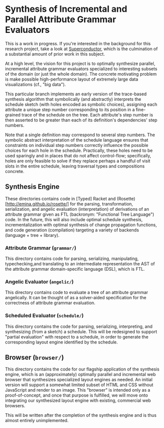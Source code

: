 # Synthesis of Incremental and Parallel Attribute Grammar Evaluators

This is a work in progress. If you're interested in the background for this
research project, take a look at
[Superconductor](https://github.com/Superconductor/superconductor), which is the
culmination of a substantial amount of prior work in this subject.

At a high level, the vision for this project is to optimally synthesize parallel,
incremental attribute grammar evaluators specialized to interesting subsets of
the domain (or just the whole domain). The concrete motivating problem is make
possible high-performance layout of extremely large data visualizations (cf.,
"big data").

This particular branch implements an early version of the trace-based synthesis
algorithm that symbolically (and abstractly) interprets the schedule sketch (with
holes encoded as symbolic choices), assigning each attribute a unique step number
corresponding to its position in a fine-grained trace of the schedule on the
tree. Each attribute's step number is then asserted to be greater than each of
its definition's dependencies' step numbers.

Note that a single definition may correspond to several step numbers. The
symbolic abstract interpretation of the schedule language ensures that
constraints on individual step numbers correctly influence the possible choices
for each hole in the schedule. Practically, these holes need to be used sparingly
and in places that do not affect control-flow; specifically, holes are only
feasible to solve if they replace perhaps a handful of visit slots in the entire
schedule, leaving traversal types and compositions concrete.

## Synthesis Engine

These directories contains code in [Typed] Racket and
(Rosette)[http://emina.github.io/rosette/] for the parsing, transformation,
serialization, and angelic evaluation (interpretation) of derivations of an
attribute grammar given as FTL (backronym: "Functional Tree Language") code. In
the future,  this will also include optimal schedule synthesis,
incrementalization with optimal synthesis of change propagation functions, and
code generation (compilation) targeting a variety of backends (language + tree +
library).

### Attribute Grammar (`grammar/`)

This directory contains code for parsing, serializing, manipulating,
typechecking,and translating to an intermediate representation the AST of the
attribute grammar domain-specific language (DSL), which is FTL.

### Angelic Evaluator (`angelic/`)

This directory contains code to evaluate a tree of an attribute grammar
angelically. It can be thought of as a solver-aided specification for the
correctness of attribute grammar evaluation.

### Scheduled Evaluator (`schedule/`)

This directory contains the code for parsing, serializing, interpreting, and
synthesizing (from a sketch) a schedule. This will be redesigned to support
"partial evaluation" with respect to a schedule, in order to generate the
corresponding layout engine identified by the schedule.

## Browser (`browser/`)

This directory contains the code for our flagship application of the synthesis
engine, which is an (approximately) optimally parallel and incremental web
browser that synthesizes specialized layout engines as needed. An initial version
will support a somewhat limited subset of HTML and CSS without JavaScript and
render to an image. This "browser" is intended only as a proof-of-concept, and
once that purpose is fulfilled, we will move onto integrating our synthesized
layout engine with existing, commercial web browsers.

This will be written after the completion of the synthesis engine and is thus
almost entirely unimplemented.

